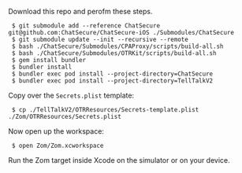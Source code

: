 
Download this repo and perofm these steps.

     $ git submodule add --reference ChatSecure git@github.com:ChatSecure/ChatSecure-iOS ./Submodules/ChatSecure
     $ git submodule update --init --recursive --remote
     $ bash ./ChatSecure/Submodules/CPAProxy/scripts/build-all.sh
     $ bash ./ChatSecure/Submodules/OTRKit/scripts/build-all.sh
     $ gem install bundler
     $ bundler install
     $ bundler exec pod install --project-directory=ChatSecure
     $ bundler exec pod install --project-directory=TellTalkV2
     
     
Copy over the `Secrets.plist` template:

     $ cp ./TellTalkV2/OTRResources/Secrets-template.plist ./Zom/OTRResources/Secrets.plist
     
Now open up the workspace:

     $ open Zom/Zom.xcworkspace
     
Run the Zom target inside Xcode on the simulator or on your device.
